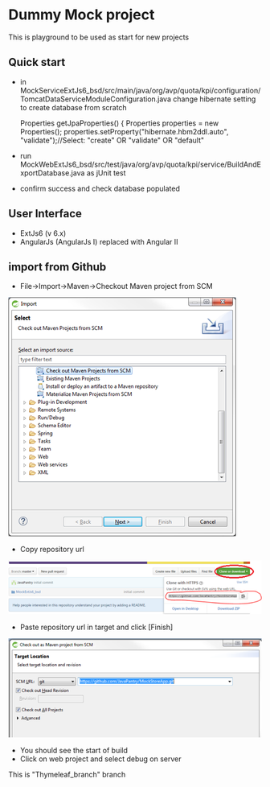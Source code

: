 # Dummy Mock project

This is playground to be used as start for new projects 

## Quick start
- in MockServiceExtJs6_bsd/src/main/java/org/avp/quota/kpi/configuration/TomcatDataServiceModuleConfiguration.java change hibernate setting to create database from scratch 

	Properties getJpaProperties() {
		Properties properties = new Properties();
		properties.setProperty("hibernate.hbm2ddl.auto", "validate");//Select: "create" OR "validate" OR "default"
 
- run MockWebExtJs6_bsd/src/test/java/org/avp/quota/kpi/service/BuildAndExportDatabase.java as jUnit test
- confirm success and check database populated


## User Interface

- ExtJs6 (v 6.x)
- AngularJs (AngularJs I) replaced with Angular II

## import from Github

- File->Import->Maven->Checkout Maven project from SCM

![Checkout Maven project from SCM](./Documents/ImportMavenFromSCM.png)

- Copy repository url

![Copy repository url](./Documents/CopyRepoUrl.png)
 
- Paste repository url in target and click [Finish]

![Paste repository url in target](./Documents/PasteRepoUrl.png) 

- You should see the start of build
- Click on web project and select debug on server

This is "Thymeleaf_branch" branch
